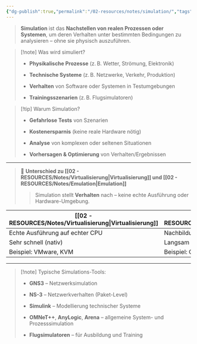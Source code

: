 ```yaml
---
{"dg-publish":true,"permalink":"/02-resources/notes/simulation/","tags":["informatik/virtualisierung"],"noteIcon":"","updated":"2025-07-18T15:59:44.000+02:00"}
---
```


> **Simulation** ist das **Nachstellen von realen Prozessen oder Systemen**, um deren Verhalten unter bestimmten Bedingungen zu analysieren – ohne sie physisch auszuführen.

> [!note] Was wird simuliert?
> 
> - **Physikalische Prozesse** (z. B. Wetter, Strömung, Elektronik)
>     
> - **Technische Systeme** (z. B. Netzwerke, Verkehr, Produktion)
>     
> - **Verhalten** von Software oder Systemen in Testumgebungen
>     
> - **Trainingsszenarien** (z. B. Flugsimulatoren)
>     

> [!tip] Warum Simulation?
> 
> - **Gefahrlose Tests** von Szenarien
>     
> - **Kostenersparnis** (keine reale Hardware nötig)
>     
> - **Analyse** von komplexen oder seltenen Situationen
>     
> - **Vorhersagen & Optimierung** von Verhalten/Ergebnissen
>     

---

> 🔄 **Unterschied zu [[02 - RESOURCES/Notes/Virtualisierung\|Virtualisierung]] und [[02 - RESOURCES/Notes/Emulation\|Emulation]]**
> 
> > Simulation stellt **Verhalten** nach – keine echte Ausführung oder Hardware-Umgebung.

| [[02 - RESOURCES/Notes/Virtualisierung\|Virtualisierung]]             | [[02 - RESOURCES/Notes/Emulation\|Emulation]]                | [[02 - RESOURCES/Notes/Simulation\|Simulation]]                      |
| ------------------------------- | ---------------------------- | ----------------------------------- |
| Echte Ausführung auf echter CPU | Nachbildung fremder Hardware | Nachbildung des **Verhaltens**      |
| Sehr schnell (nativ)            | Langsam (wegen Übersetzung)  | Geschwindigkeit variabel            |
| Beispiel: VMware, KVM           | Beispiel: QEMU, Yuzu         | Beispiel: GNS3, Flugsimulator, NS-3 |

---

> [!note] Typische Simulations-Tools:
> 
> - **GNS3** – Netzwerksimulation
>     
> - **NS-3** – Netzwerkverhalten (Paket-Level)
>     
> - **Simulink** – Modellierung technischer Systeme
>     
> - **OMNeT++**, **AnyLogic**, **Arena** – allgemeine System- und Prozesssimulation
>     
> - **Flugsimulatoren** – für Ausbildung und Training
>     
